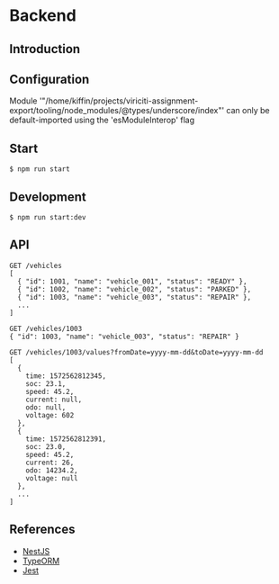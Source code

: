 # Backend

## Introduction

## Configuration


 Module '"/home/kiffin/projects/viriciti-assignment-export/tooling/node_modules/@types/underscore/index"' can only be default-imported using the 'esModuleInterop' flag


## Start

```
$ npm run start
```

## Development

```
$ npm run start:dev
```

## API

```
GET /vehicles
[
  { "id": 1001, "name": "vehicle_001", "status": "READY" },
  { "id": 1002, "name": "vehicle_002", "status": "PARKED" },
  { "id": 1003, "name": "vehicle_003", "status": "REPAIR" },
  ...
]
```

```
GET /vehicles/1003
{ "id": 1003, "name": "vehicle_003", "status": "REPAIR" }
```

```
GET /vehicles/1003/values?fromDate=yyyy-mm-dd&toDate=yyyy-mm-dd
[
  {
    time: 1572562812345,
    soc: 23.1,
    speed: 45.2,
    current: null,
    odo: null,
    voltage: 602
  },
  {
    time: 1572562812391,
    soc: 23.0,
    speed: 45.2,
    current: 26,
    odo: 14234.2,
    voltage: null
  },
  ...
]
```
  
## References

* [NestJS](https://nestjs.com)
* [TypeORM](https://typeorm.io)
* [Jest](https://jestjs.io)
